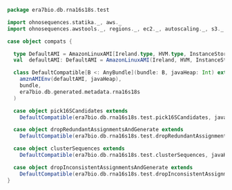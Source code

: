 
```scala
package era7bio.db.rna16s18s.test

import ohnosequences.statika._, aws._
import ohnosequences.awstools._, regions._, ec2._, autoscaling._, s3._

case object compats {

  type DefaultAMI = AmazonLinuxAMI[Ireland.type, HVM.type, InstanceStore.type]
  val  defaultAMI: DefaultAMI = AmazonLinuxAMI(Ireland, HVM, InstanceStore)

  class DefaultCompatible[B <: AnyBundle](bundle: B, javaHeap: Int) extends Compatible(
    amznAMIEnv(defaultAMI, javaHeap),
    bundle,
    era7bio.db.generated.metadata.rna16s18s
  )

  case object pick16SCandidates extends
    DefaultCompatible(era7bio.db.rna16s18s.test.pick16SCandidates, javaHeap = 50)

  case object dropRedundantAssignmentsAndGenerate extends
    DefaultCompatible(era7bio.db.rna16s18s.test.dropRedundantAssignmentsAndGenerate, javaHeap = 10)

  case object clusterSequences extends
    DefaultCompatible(era7bio.db.rna16s18s.test.clusterSequences, javaHeap = 10)

  case object dropInconsistentAssignmentsAndGenerate extends
    DefaultCompatible(era7bio.db.rna16s18s.test.dropInconsistentAssignmentsAndGenerate, javaHeap = 10)
}

```




[main/scala/data.scala]: ../../main/scala/data.scala.md
[main/scala/package.scala]: ../../main/scala/package.scala.md
[test/scala/clusterSequences.scala]: clusterSequences.scala.md
[test/scala/compats.scala]: compats.scala.md
[test/scala/dropInconsistentAssignments.scala]: dropInconsistentAssignments.scala.md
[test/scala/dropRedundantAssignments.scala]: dropRedundantAssignments.scala.md
[test/scala/mg7pipeline.scala]: mg7pipeline.scala.md
[test/scala/package.scala]: package.scala.md
[test/scala/pick16SCandidates.scala]: pick16SCandidates.scala.md
[test/scala/releaseData.scala]: releaseData.scala.md
[test/scala/runBundles.scala]: runBundles.scala.md